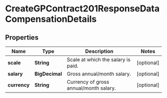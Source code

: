 

# CreateGPContract201ResponseDataCompensationDetails


## Properties

| Name | Type | Description | Notes |
|------------ | ------------- | ------------- | -------------|
|**scale** | **String** | Scale at which the salary is paid. |  [optional] |
|**salary** | **BigDecimal** | Gross annual/month salary. |  [optional] |
|**currency** | **String** | Currency of gross annual/month salary. |  [optional] |



